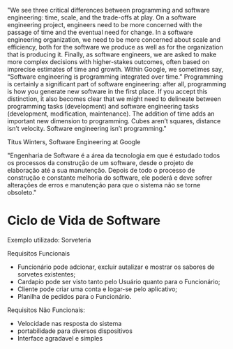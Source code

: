 "We see three critical differences between programming and software engineering: time, scale, and the trade-offs at play. 
On a software engineering project, engineers need to be more concerned with the passage of time and the eventual need for change. 
In a software engineering organization, we need to be more concerned about scale and efficiency, both for the software we produce 
as well as for the organization that is producing it. Finally, as software engineers, we are asked to make more complex decisions with higher-stakes outcomes, 
often based on imprecise estimates of time and growth. Within Google, we sometimes say, “Software engineering is programming integrated over time.” 
Programming is certainly a significant part of software engineering: after all, programming is how you generate new software in the first place. 
If you accept this distinction, it also becomes clear that we might need to delineate between programming tasks (development) and software engineering tasks (development, modification, maintenance). 
The addition of time adds an important new dimension to programming. Cubes aren’t squares, distance isn’t velocity. Software engineering isn’t programming."

Titus Winters, Software Engineering at Google


"Engenharia de Software é a área da tecnologia em que é estudado todos os processos da construção de um software, desde o projeto de elaboração até a sua manutenção. 
Depois de todo o processo de construção e constante melhoria do software, ele poderá e deve sofrer alterações de erros e manutenção para que o sistema não se torne obsoleto."


# Ciclo de Vida de Software

Exemplo utilizado: Sorveteria

Requisitos Funcionais
- Funcionário pode adcionar, excluir autalizar e mostrar os sabores de sorvetes existentes;
- Cardapio pode ser visto tanto pelo Usuário quanto para o Funcionário;
- Cliente pode criar uma conta e logar-se pelo aplicativo;
- Planilha de pedidos para o Funcionário.

Requisitos Não Funcionais:
- Velocidade nas resposta do sistema
- portabilidade para diversos dispositivos
- Interface agradavel e simples

